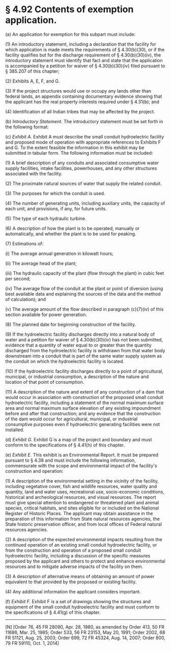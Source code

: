 # § 4.92   Contents of exemption application.

(a) An application for exemption for this subpart must include:


(1) An introductory statement, including a declaration that the facility for which application is made meets the requirements of § 4.30(b)(30), or if the facility qualifies but for the discharge requirement of § 4.30(b)(30)(iv), the introductory statement must identify that fact and state that the application is accompanied by a petition for waiver of § 4.30(b)(30)(iv) filed pursuant to § 385.207 of this chapter;


(2) Exhibits A, E, F, and G.


(3) If the project structures would use or occupy any lands other than federal lands, an appendix containing documentary evidence showing that the applicant has the real property interests required under § 4.31(b); and


(4) Identification of all Indian tribes that may be affected by the project. 


(b) *Introductory Statement.* The introductory statement must be set forth in the following format: 


(c) *Exhibit A.* Exhibit A must describe the small conduit hydroelectric facility and proposed mode of operation with appropriate references to Exhibits F and G. To the extent feasible the information in this exhibit may be submitted in tabular form. The following information must be included:


(1) A brief description of any conduits and associated consumptive water supply facilities, intake facilities, powerhouses, and any other structures associated with the facility.


(2) The proximate natural sources of water that supply the related conduit.


(3) The purposes for which the conduit is used.


(4) The number of generating units, including auxiliary units, the capacity of each unit, and provisions, if any, for future units.


(5) The type of each hydraulic turbine. 


(6) A description of how the plant is to be operated, manually or automatically, and whether the plant is to be used for peaking. 


(7) Estimations of: 


(i) The average annual generation in kilowatt hours; 


(ii) The average head of the plant; 


(iii) The hydraulic capacity of the plant (flow through the plant) in cubic feet per second; 


(iv) The average flow of the conduit at the plant or point of diversion (using best available data and explaining the sources of the data and the method of calculation); and


(v) The average amount of the flow described in paragraph (c)(7)(iv) of this section available for power generation. 


(8) The planned date for beginning construction of the facility. 


(9) If the hydroelectric facility discharges directly into a natural body of water and a petition for waiver of § 4.30(b)(30)(iv) has not been submitted, evidence that a quantity of water equal to or greater than the quantity discharged from the hydroelectric facility is withdrawn from that water body downstream into a conduit that is part of the same water supply system as the conduit on which the hydroelectric facility is located.


(10) If the hydroelectric facility discharges directly to a point of agricultural, municipal, or industrial consumption, a description of the nature and location of that point of consumption. 


(11) A description of the nature and extent of any construction of a dam that would occur in association with construction of the proposed small conduit hydroelectric facility, including a statement of the normal maximum surface area and normal maximum surface elevation of any existing impoundment before and after that construction; and any evidence that the construction of the dam would occur for agricultural, municipal, or industrial consumptive purposes even if hydroelectric generating facilities were not installed.


(d) *Exhibit G.* Exhibit G is a map of the project and boundary and must conform to the specifications of § 4.41(h) of this chapter.


(e) *Exhibit E.* This exhibit is an Environmental Report. It must be prepared pursuant to § 4.38 and must include the following information, commensurate with the scope and environmental impact of the facility's construction and operation:


(1) A description of the environmental setting in the vicinity of the facility, including vegetative cover, fish and wildlife resources, water quality and quantity, land and water uses, recreational use, socio-economic conditions, historical and archeological resources, and visual resources. The report must give special attention to endangered or threatened plant and animal species, critical habitats, and sites eligible for or included on the National Register of Historic Places. The applicant may obtain assistance in the preparation of this information from State natural resources agencies, the State historic preservation officer, and from local offices of Federal natural resources agencies. 


(2) A description of the expected environmental impacts resulting from the continued operation of an existing small conduit hydroelectric facility, or from the construction and operation of a proposed small conduit hydroelectric facility, including a discussion of the specific measures proposed by the applicant and others to protect and enhance environmental resources and to mitigate adverse impacts of the facility on them. 


(3) A description of alternative means of obtaining an amount of power equivalent to that provided by the proposed or existing facility. 


(4) Any additional information the applicant considers important. 


(f) *Exhibit F.* Exhibit F is a set of drawings showing the structures and equipment of the small conduit hydroelectric facility and must conform to the specifications of § 4.41(g) of this chapter.



---

[N] [Order 76, 45 FR 28090, Apr. 28, 1980, as amended by Order 413, 50 FR 11686, Mar. 25, 1985; Order 533, 56 FR 23153, May 20, 1991; Order 2002, 68 FR 51121, Aug. 25, 2003; Order 699, 72 FR 45324, Aug. 14, 2007; Order 800, 79 FR 59110, Oct. 1, 2014]




